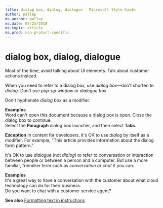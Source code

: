 ```yaml
---
title: dialog box, dialog, dialogue - Microsoft Style Guide
author: pallep
ms.author: pallep
ms.date: 07/23/2018
ms.topic: article
ms.prod: non-product-specific
---
```


# dialog box, dialog, dialogue

Most of the time, avoid talking about UI elements. Talk about customer actions instead.

When you need to refer to a dialog box, use *dialog box*—don't shorten to *dialog.* Don't use *pop-up window* or *dialogue box*.

Don't hyphenate *dialog box* as a modifier.

**Examples**  
Word can't open this document because a dialog box is open. Close the dialog box to continue.  
Select the **Paragraph** dialog box launcher, and then select **Tabs**.   

**Exception** In content for developers, it's OK to use *dialog* by itself as a modifier. For example, "This article provides information about the dialog form pattern."

It's OK to use *dialogue* (not *dialog*) to refer to conversation or interaction between people or between a person and a computer. But use a more familiar, friendlier term such as *conversation* or *chat* if you can.

**Examples**   
It's a great way to have a conversation with the customer about what cloud technology can do for their business.  
Do you want to chat with a customer service agent?

**See also** [Formatting text in instructions](~/procedures-instructions/formatting-text-in-instructions.md)
